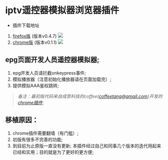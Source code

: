 # iptv遥控器模拟器浏览器插件

* 插件下载地址

1. [firefox版](https://addons.mozilla.org/zh-CN/firefox/addon/%E7%94%B5%E4%BF%A14k%E7%9B%92%E5%AD%90%E9%81%A5%E6%8E%A7%E5%99%A8%E6%A8%A1%E6%8B%9F%E5%99%A8/?src=api) (版本v0.4.7)
![](https://addons.cdn.mozilla.net/user-media/previews/full/188/188191.png?modified=1505294549)
2. [chrome版](https://chrome.google.com/webstore/detail/epg%E9%81%A5%E6%8E%A7%E5%99%A8%E6%A8%A1%E6%8B%9F%E5%99%A8/bhecennlklhbbeofdfaabhlkklhikfjl?utm_source=chrome-ntp-icon) (版本v0.1.1)
![](https://lh3.googleusercontent.com/TJbl6s6C7Xu8NJM0KgkAxRHxT_HuaNssWjCYbpBSfw8l2yGBtnbZMILKjZFn_acbRO2XE_UyQA=w640-h400-e365)

## epg页面开发人员遥控器模拟器;
1. epg开发人员请拦截onkeypress事件;
2. 模拟播放器（注意初始化播放器请在页面加载完）;
3. 提供模拟AAA鉴权跳转;

>*备注：最初版代码来自成思科技的coffee(coffeetang@gmail.com)开发的[chrome插件](https://chrome.google.com/webstore/detail/epg%E9%81%A5%E6%8E%A7%E5%99%A8%E6%A8%A1%E6%8B%9F%E5%99%A8/bhecennlklhbbeofdfaabhlkklhikfjl?utm_source=chrome-ntp-icon)*;

## 移植原因：

1. chrome插件需要翻墙（有门槛）;
2. 初版有很多不完善的功能;
3. 到目前为止原版一直没有更新;
本插件经过自己和同事几个版本的迭代用起来已经和实用；目的就是为了更好的更方便;
